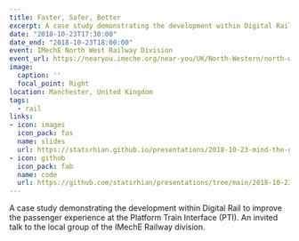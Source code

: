```yaml
---
title: Faster, Safer, Better
excerpt: A case study demonstrating the development within Digital Rail to improve the passenger experience at the Platform Train Interface (PTI). 
date: "2018-10-23T17:30:00"
date_end: "2018-10-23T18:00:00"
event: IMechE North West Railway Division
event_url: https://nearyou.imeche.org/near-you/UK/North-Western/north-western-rd-centre/event-detail?id=15559
image:
  caption: ''
  focal_point: Right
location: Manchester, United Kingdom
tags: 
  - rail
links:
- icon: images
  icon_pack: fas
  name: slides
  url: https://statsrhian.github.io/presentations/2018-10-23-mind-the-gap-iMechE/2018-10-23-mind-the-gap-iMechE.html#1
- icon: github
  icon_pack: fab
  name: code
  url: https://github.com/statsrhian/presentations/tree/main/2018-10-23-mind-the-gap-iMechE
---
```


A case study demonstrating the development within Digital Rail to improve the passenger experience at the Platform Train Interface (PTI). An invited talk to the local group of the IMechE Railway division.